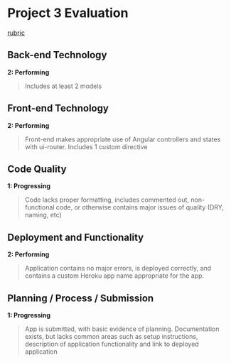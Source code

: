 # Project 3 Evaluation
[rubric](https://github.com/ga-wdi-exercises/project3/blob/master/evaluation.md)

## Back-end Technology
**2: Performing**
>Includes at least 2 models

## Front-end Technology
**2: Performing**
>Front-end makes appropriate use of Angular controllers and states with ui-router. Includes 1 custom directive

## Code Quality
**1: Progressing**
>Code lacks proper formatting, includes commented out, non-functional code, or otherwise contains major issues of quality (DRY, naming, etc)

## Deployment and Functionality
**2: Performing**
>Application contains no major errors, is deployed correctly, and contains a custom Heroku app name appropriate for the app.

## Planning / Process / Submission
**1: Progressing**
>App is submitted, with basic evidence of planning. Documentation exists, but lacks common areas such as setup instructions, description of application functionality and link to deployed application
